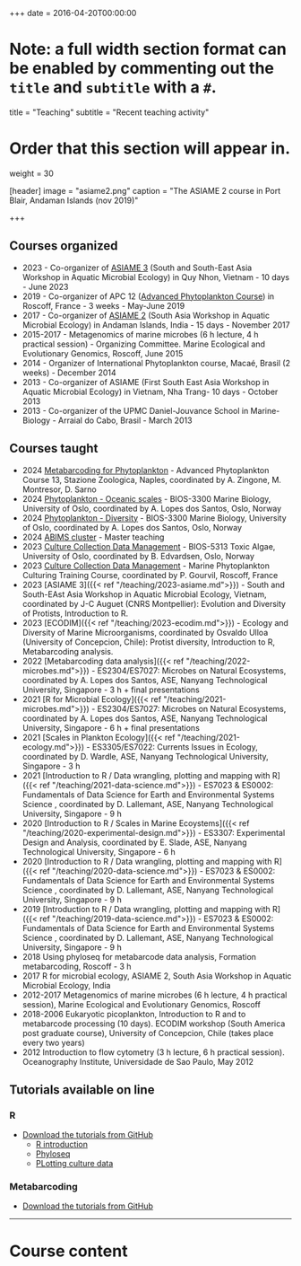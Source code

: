 +++
date = 2016-04-20T00:00:00

# Note: a full width section format can be enabled by commenting out the `title` and `subtitle` with a `#`.
title = "Teaching"
subtitle = "Recent teaching activity"

# Order that this section will appear in.
weight = 30

[header]
image = "asiame2.png"
caption = "The ASIAME 2 course in Port Blair, Andaman Islands (nov 2019)"

+++

## Courses organized

* 2023 - Co-organizer of [ASIAME 3](https://sites.google.com/view/asiame3) (South and South-East Asia Workshop in Aquatic Microbial Ecology) in Quy Nhon, Vietnam - 10 days - June 2023
* 2019 - Co-organizer of APC 12 ([Advanced Phytoplankton Course](https://sites.google.com/view/apc12/home)) in Roscoff, France - 3 weeks - May-June 2019
* 2017 - Co-organizer of [ASIAME 2](https://sites.google.com/view/asiame2) (South Asia Workshop in Aquatic Microbial Ecology) in Andaman Islands, India - 15 days - November 2017
* 2015-2017 - Metagenomics of marine microbes (6 h lecture, 4 h practical session) - Organizing Committee.  Marine Ecological and Evolutionary Genomics, Roscoff, June 2015
* 2014 - Organizer of International Phytoplankton course, Macaé, Brasil (2 weeks) -  December 2014
* 2013 - Co-organizer of ASIAME (First South East Asia Workshop in Aquatic Microbial Ecology) in Vietnam, Nha Trang- 10 days - October 2013
* 2013 - Co-organizer of the UPMC Daniel-Jouvance School in Marine-Biology - Arraial do Cabo, Brasil -  March 2013

## Courses taught
* 2024 [Metabarcoding for Phytoplankton](https://daniel-vaulot.fr/files/courses/2024-apc-naples/metabarcoding.pdf) - Advanced Phytoplankton Course 13, Stazione Zoologica, Naples, coordinated by A. Zingone, M. Montresor, D. Sarno
* 2024 [Phytoplankton - Oceanic scales](https://daniel-vaulot.fr/files/courses/2024-uio-bios3300/marine-bio-05-phytopk-scales.pdf) - BIOS-3300 Marine Biology, University of Oslo, coordinated by A. Lopes dos Santos, Oslo, Norway
* 2024 [Phytoplankton - Diversity](https://daniel-vaulot.fr/files/courses/2024-uio-bios3300/marine-bio-03-phytopk-diversity.pdf) - BIOS-3300 Marine Biology, University of Oslo, coordinated by A. Lopes dos Santos, Oslo, Norway
* 2024 [ABIMS cluster](https://daniel-vaulot.fr/html/course-uio-server-2024/server-intro.html) - Master teaching
* 2023 [Culture Collection Data Management](https://daniel-vaulot.fr/html/course-uio-cultures-2023/rcc-data-management.html) - BIOS-5313 Toxic Algae, University of Oslo, coordinated by B. Edvardsen, Oslo, Norway
* 2023 [Culture Collection Data Management](https://daniel-vaulot.fr/html/course-cultures-2023/rcc-data-management.html) - Marine Phytoplankton Culturing Training Course, coordinated by P. Gourvil, Roscoff, France
* 2023 [ASIAME 3]({{< ref "/teaching/2023-asiame.md">}}) - South and South-EAst Asia Workshop in Aquatic Microbial Ecology, Vietnam, coordinated by J-C Auguet (CNRS Montpellier): Evolution and Diversity of Protists, Introduction to R.
* 2023 [ECODIM]({{< ref "/teaching/2023-ecodim.md">}}) - Ecology and Diversity of Marine Microorganisms, coordinated by Osvaldo Ulloa (University of Concepcion, Chile): Protist diversity, Introduction to R, Metabarcoding analysis.
* 2022 [Metabarcoding data analysis]({{< ref "/teaching/2022-microbes.md">}}) - ES2304/ES7027: Microbes on Natural Ecosystems, coordinated by A. Lopes dos Santos, ASE, Nanyang Technological University, Singapore - 3 h + final presentations
* 2021 [R for Microbial Ecology]({{< ref "/teaching/2021-microbes.md">}}) - ES2304/ES7027: Microbes on Natural Ecosystems, coordinated by A. Lopes dos Santos, ASE, Nanyang Technological University, Singapore - 6 h + final presentations
* 2021 [Scales in Plankton Ecology]({{< ref "/teaching/2021-ecology.md">}}) - ES3305/ES7022: Currents Issues in Ecology, coordinated by D. Wardle, ASE, Nanyang Technological University, Singapore - 3 h
* 2021 [Introduction to R / Data wrangling, plotting and mapping with R]({{< ref "/teaching/2021-data-science.md">}}) - ES7023 & ES0002: Fundamentals of Data Science for Earth and Environmental Systems Science , coordinated by D. Lallemant, ASE, Nanyang Technological University, Singapore - 9 h
* 2020 [Introduction to R / Scales in Marine Ecoystems]({{< ref "/teaching/2020-experimental-design.md">}}) - ES3307: Experimental Design and Analysis, coordinated by E. Slade, ASE, Nanyang Technological University, Singapore - 6 h
* 2020 [Introduction to R / Data wrangling, plotting and mapping with R]({{< ref "/teaching/2020-data-science.md">}}) - ES7023 & ES0002: Fundamentals of Data Science for Earth and Environmental Systems Science , coordinated by D. Lallemant, ASE, Nanyang Technological University, Singapore - 9 h
* 2019 [Introduction to R / Data wrangling, plotting and mapping with R]({{< ref "/teaching/2019-data-science.md">}}) - ES7023 & ES0002: Fundamentals of Data Science for Earth and Environmental Systems Science , coordinated by D. Lallemant, ASE, Nanyang Technological University, Singapore - 9 h
* 2018  Using phyloseq for metabarcode data analysis, Formation metabarcoding, Roscoff - 3 h
* 2017  R for microbial ecology, ASIAME 2, South Asia Workshop in Aquatic Microbial Ecology, India
* 2012-2017  Metagenomics of marine microbes (6 h lecture, 4 h practical session), Marine Ecological and Evolutionary Genomics, Roscoff
* 2018-2006   Eukaryotic picoplankton, Introduction to R and to metabarcode processing (10 days). ECODIM workshop (South America post graduate course), University of Concepcion, Chile (takes place every two years)
* 2012  Introduction to flow cytometry (3 h lecture, 6 h practical session). Oceanography Institute, Universidade de Sao Paulo, May 2012

## Tutorials available on line

### R
* [Download the tutorials from GitHub](https://github.com/vaulot/R_tutorials)
    * [R introduction](https://vaulot.github.io/tutorials/R_introduction_tutorial.html)
    * [Phyloseq](https://vaulot.github.io/tutorials/Phyloseq_tutorial.html)
    * [PLotting culture data](https://vaulot.github.io/tutorials/R_tutorial_cultures.html)

### Metabarcoding
* [Download the tutorials from GitHub](https://github.com/vaulot/metabarcodes_tutorials)

---

# Course content
